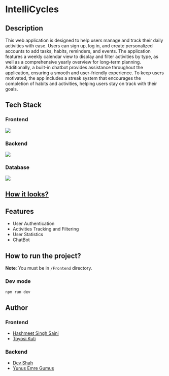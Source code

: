 # IntelliCycles

## Description

This web application is designed to help users manage and track their daily activities with ease. Users can sign up, log in, and create personalized accounts to add tasks, habits, reminders, and events. The application features a weekly calendar view to display and filter activities by type, as well as a comprehensive yearly overview for long-term planning. Additionally, a built-in chatbot provides assistance throughout the application, ensuring a smooth and user-friendly experience. To keep users motivated, the app includes a streak system that encourages the completion of habits and activities, helping users stay on track with their goals.

## Tech Stack

### Frontend

<img src="https://skillicons.dev/icons?i=react,vite,tailwindcss,bootstrap" />

### Backend

<img src="https://skillicons.dev/icons?i=nodejs,express,docker,jest" />

### Database

<img src="https://skillicons.dev/icons?i=postgres" />

## [How it looks?](./application-visuals.md)

## Features

- User Authentication
- Activities Tracking and Filtering
- User Statistics
- ChatBot

## How to run the project?

**Note**: You must be in `/Frontend` directory.

### Dev mode

```bash
npm run dev
```

## Author

### Frontend

- <a href="https://github.com/hashmeet02">Hashmeet Singh Saini</a>
- <a href="https://github.com/okuti2">Toyosi Kuti</a>

### Backend

- <a href="https://github.com/busycaesar">Dev Shah</a>
- <a href="https://github.com/yemregumus">Yunus Emre Gumus</a>
